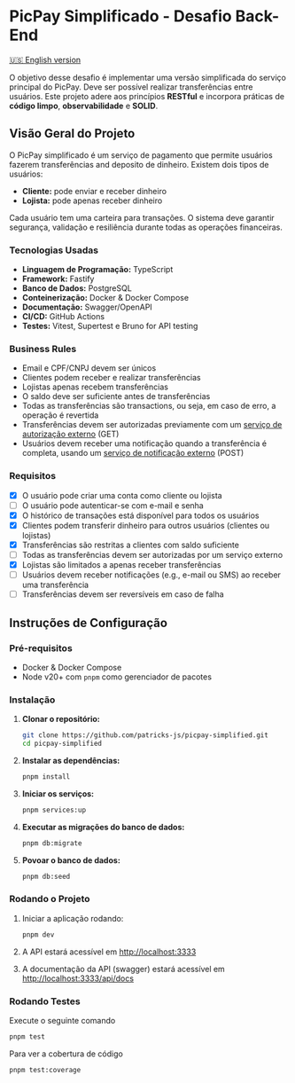 # PicPay Simplificado - Desafio Back-End

[🇺🇸 English version](README.md)

O objetivo desse desafio é implementar uma versão simplificada do serviço principal do PicPay. Deve ser possível realizar transferências entre usuários. Este projeto adere aos princípios **RESTful** e incorpora práticas de **código limpo**, **observabilidade** e **SOLID**.

## Visão Geral do Projeto

O PicPay simplificado é um serviço de pagamento que permite usuários fazerem transferências and deposito de dinheiro. Existem dois tipos de usuários:

- **Cliente:** pode enviar e receber dinheiro
- **Lojista:** pode apenas receber dinheiro

Cada usuário tem uma carteira para transações. O sistema deve garantir segurança, validação e resiliência durante todas as operações financeiras.

### Tecnologias Usadas

- **Linguagem de Programação:** TypeScript
- **Framework:** Fastify
- **Banco de Dados:** PostgreSQL
- **Conteinerização:** Docker & Docker Compose
- **Documentação:** Swagger/OpenAPI
- **CI/CD:** GitHub Actions
- **Testes:** Vitest, Supertest e Bruno for API testing

### Business Rules

- Email e CPF/CNPJ devem ser únicos
- Clientes podem receber e realizar transferências
- Lojistas apenas recebem transferências
- O saldo deve ser suficiente antes de transferências
- Todas as transferências são transactions, ou seja, em caso de erro, a operação é revertida
- Transferências devem ser autorizadas previamente com um [serviço de autorização externo](https://util.devi.tools/api/v2/authorize) (GET)
- Usuários devem receber uma notificação quando a transferência é completa, usando um [serviço de notificação externo](https://util.devi.tools/api/v1/notify) (POST)

### Requisitos

- [x] O usuário pode criar uma conta como cliente ou lojista
- [ ] O usuário pode autenticar-se com e-mail e senha
- [x] O histórico de transações está disponível para todos os usuários
- [x] Clientes podem transferir dinheiro para outros usuários (clientes ou lojistas)
- [x] Transferências são restritas a clientes com saldo suficiente
- [ ] Todas as transferências devem ser autorizadas por um serviço externo
- [x] Lojistas são limitados a apenas receber transferências
- [ ] Usuários devem receber notificações (e.g., e-mail ou SMS) ao receber uma transferência
- [ ] Transferências devem ser reversíveis em caso de falha

## Instruções de Configuração

### Pré-requisitos

- Docker & Docker Compose
- Node v20+ com `pnpm` como gerenciador de pacotes

### Instalação

1. **Clonar o repositório:**

    ```bash
    git clone https://github.com/patricks-js/picpay-simplified.git
    cd picpay-simplified
    ```

2. **Instalar as dependências:**

    ```bash
    pnpm install
    ```

3. **Iniciar os serviços:**

    ```bash
    pnpm services:up
    ```

4. **Executar as migrações do banco de dados:**

    ```bash
    pnpm db:migrate
    ```

5. **Povoar o banco de dados:**

    ```bash
    pnpm db:seed
    ```

### Rodando o Projeto

1. Iniciar a aplicação rodando:

    ```bash
    pnpm dev
    ```

2. A API estará acessível em <http://localhost:3333>
3. A documentação da API (swagger) estará acessível em <http://localhost:3333/api/docs>

### Rodando Testes

Execute o seguinte comando

```bash
pnpm test
```

Para ver a cobertura de código

```bash
pnpm test:coverage
```
